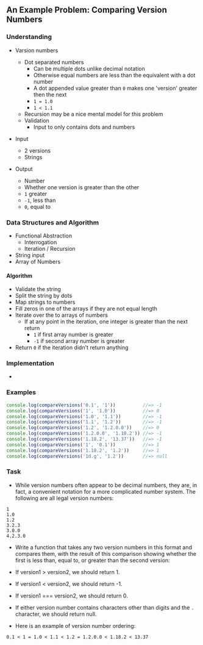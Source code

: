 ## An Example Problem: Comparing Version Numbers

### Understanding
- Varsion numbers
  + Dot separated numbers
    * Can be multiple dots unlike decimal notation
    * Otherwise equal numbers are less than the equivalent with a dot number
    * A dot appended value greater than `0` makes one 'version' greater then the next
    * `1 = 1.0`
    * `1 < 1.1`
  + Recursion may be a nice mental model for this problem
  + Validation
    * Input to only contains dots and numbers

- Input
  + 2 versions
  + Strings
- Output
  + Number
  + Whether one version is greater than the other
  + `1` greater
  + `-1`, less than
  + `0`, equal to

### Data Structures and Algorithm
- Functional Abstraction
  + Interrogation
  + Iteration / Recursion
- String input
- Array of Numbers

#### Algorithm
- Validate the string
- Split the string by dots
- Map strings to numbers
- Fill zeros in one of the arrays if they are not equal length
- Iterate over the to arrays of numbers
  + If at any point in the iteration, one integer is greater than the next return
    * `1` if first array number is greater
    * `-1` if second array number is greater
- Return `0` if the iteration didn't return anything

### Implementation
- 

### Examples
```js
console.log(compareVersions('0.1', '1'))          //=> -1
console.log(compareVersions('1', '1.0'))          //=> 0
console.log(compareVersions('1.0', '1.1'))        //=> -1
console.log(compareVersions('1.1', '1.2'))        //=> -1
console.log(compareVersions('1.2', '1.2.0.0'))    //=> 0
console.log(compareVersions('1.2.0.0', '1.18.2')) //=> -1
console.log(compareVersions('1.18.2', '13.37'))   //=> -1
console.log(compareVersions('1', '0.1'))          //=> 1
console.log(compareVersions('1.18.2', '1.2'))     //=> 1
console.log(compareVersions('1d.g', '1.2'))       //=> null
```

### Task
- While version numbers often appear to be decimal numbers, they are, in fact, a convenient notation for a more complicated number system. The following are all legal version numbers:

```
1
1.0
1.2
3.2.3
3.0.0
4.2.3.0
```

- Write a function that takes any two version numbers in this format and compares them, with the result of this comparison showing whether the first is less than, equal to, or greater than the second version:

- If version1 > version2, we should return 1.
- If version1 < version2, we should return -1.
- If version1 === version2, we should return 0.
- If either version number contains characters other than digits and the `.` character, we should return null.
- Here is an example of version number ordering:

```
0.1 < 1 = 1.0 < 1.1 < 1.2 = 1.2.0.0 < 1.18.2 < 13.37
```